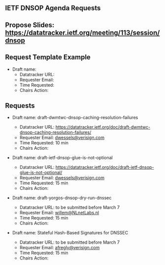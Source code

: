 ## IETF DNSOP Agenda Requests

## Propose Slides: https://datatracker.ietf.org/meeting/113/session/dnsop

## Request Template Example

*   Draft name:
    - Datatracker URL:
    - Requester Email:
    - Time Requested:
    - Chairs Action:

## Requests

*   Draft name: draft-dwmtwc-dnsop-caching-resolution-failures
    - Datatracker URL: https://datatracker.ietf.org/doc/draft-dwmtwc-dnsop-caching-resolution-failures/
    - Requester Email: dwessels@verisign.com
    - Time Requested: 10 min
    - Chairs Action:

*   Draft name: draft-ietf-dnsop-glue-is-not-optional
    - Datatracker URL: https://datatracker.ietf.org/doc/draft-ietf-dnsop-glue-is-not-optional/
    - Requester Email: dwessels@verisign.com
    - Time Requested: 15 min
    - Chairs Action:

*   Draft name: draft-yorgos-dnsop-dry-run-dnssec
    - Datatracker URL: to be submitted before March 7
    - Requester Email: willem@NLnetLabs.nl
    - Time Requested: 15 min
    - Chairs Action:

*   Draft name: Stateful Hash-Based Signatures for DNSSEC
    - Datatracker URL: to be submitted before March 7
    - Requester Email: afregly@verisign.com
    - Time Requested: 15 min
    - Chairs Action:
